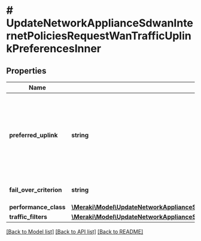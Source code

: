 # # UpdateNetworkApplianceSdwanInternetPoliciesRequestWanTrafficUplinkPreferencesInner

## Properties

Name | Type | Description | Notes
------------ | ------------- | ------------- | -------------
**preferred_uplink** | **string** | Preferred uplink for uplink preference rule. Must be one of: &#39;wan1&#39;, &#39;wan2&#39;, &#39;bestForVoIP&#39;, &#39;loadBalancing&#39; or &#39;defaultUplink&#39; |
**fail_over_criterion** | **string** | WAN failover and failback behavior | [optional]
**performance_class** | [**\Meraki\Model\UpdateNetworkApplianceSdwanInternetPoliciesRequestWanTrafficUplinkPreferencesInnerPerformanceClass**](UpdateNetworkApplianceSdwanInternetPoliciesRequestWanTrafficUplinkPreferencesInnerPerformanceClass.md) |  | [optional]
**traffic_filters** | [**\Meraki\Model\UpdateNetworkApplianceSdwanInternetPoliciesRequestWanTrafficUplinkPreferencesInnerTrafficFiltersInner[]**](UpdateNetworkApplianceSdwanInternetPoliciesRequestWanTrafficUplinkPreferencesInnerTrafficFiltersInner.md) | Traffic filters |

[[Back to Model list]](../../README.md#models) [[Back to API list]](../../README.md#endpoints) [[Back to README]](../../README.md)
